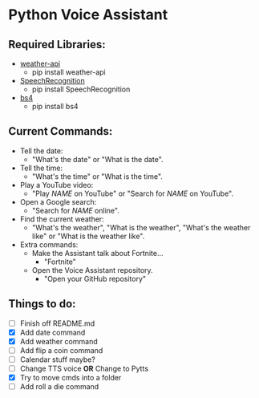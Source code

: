 # Python Voice Assistant
## Required Libraries:
* [weather-api](https://pypi.org/project/weather-api/)
  - pip install weather-api
* [SpeechRecognition](https://pypi.org/project/SpeechRecognition/)
  - pip install SpeechRecognition
* [bs4](https://pypi.org/project/bs4/)
  - pip install bs4
## Current Commands:
* Tell the date:
  - "What's the date" or "What is the date".
* Tell the time:
  - "What's the time" or "What is the time".
* Play a YouTube video:
  - "Play _NAME_ on YouTube" or "Search for _NAME_ on YouTube".
* Open a Google search:
  - "Search for _NAME_ online".
* Find the current weather:
  - "What's the weather", "What is the weather", "What's the weather like" or "What is the weather like".
* Extra commands:
  - Make the Assistant talk about Fortnite...
    - "Fortnite"
  - Open the Voice Assistant repository.
    - "Open your GitHub repository"
## Things to do:
- [ ] Finish off README.md
- [X] Add date command
- [X] Add weather command
- [ ] Add flip a coin command
- [ ] Calendar stuff maybe?
- [ ] Change TTS voice **OR** Change to Pytts
- [X] Try to move cmds into a folder
- [ ] Add roll a die command
